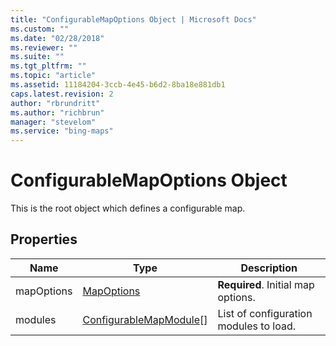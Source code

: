 ```yaml
---
title: "ConfigurableMapOptions Object | Microsoft Docs"
ms.custom: ""
ms.date: "02/28/2018"
ms.reviewer: ""
ms.suite: ""
ms.tgt_pltfrm: ""
ms.topic: "article"
ms.assetid: 11184204-3ccb-4e45-b6d2-8ba18e881db1
caps.latest.revision: 2
author: "rbrundritt"
ms.author: "richbrun"
manager: "stevelom"
ms.service: "bing-maps"
---
```


# ConfigurableMapOptions Object

This is the root object which defines a configurable map.

## Properties

| Name       | Type                      | Description                            |
|------------|---------------------------|----------------------------------------|
| mapOptions | [MapOptions](mapoptions-object.md)                | **Required**. Initial map options.     |
| modules    | [ConfigurableMapModule](configurablemapmodule-object.md)\[\] | List of configuration modules to load. |
